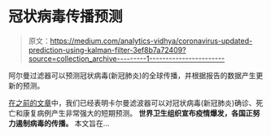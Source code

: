 # 冠状病毒传播预测

> 原文：<https://medium.com/analytics-vidhya/coronavirus-updated-prediction-using-kalman-filter-3ef8b7a72409?source=collection_archive---------1----------------------->

阿尔曼过滤器可以预测冠状病毒(新冠肺炎)的全球传播，并根据报告的数据产生更新的预测。

[在之前的文章](https://towardsdatascience.com/using-kalman-filter-to-predict-corona-virus-spread-72d91b74cc8)中，我们已经表明卡尔曼滤波器可以对冠状病毒(新冠肺炎)确诊、死亡和康复病例产生非常强大的短期预测。
**世界卫生组织宣布疫情爆发，各国正努力遏制病毒的传播。**
本文旨在…